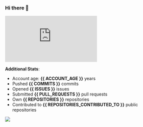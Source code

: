 ### Hi there 👋

![Bob's github activity graph](https://d3eqgu1c877dat.cloudfront.net/graph-stats.xml)

**Additional Stats**:
- Account age: **{{ ACCOUNT_AGE }}** years
- Pushed **{{ COMMITS }}** commits
- Opened **{{ ISSUES }}** issues
- Submitted **{{ PULL_REQUESTS }}** pull requests
- Own **{{ REPOSITORIES }}** repositories
- Contributed to **{{ REPOSITORIES_CONTRIBUTED_TO }}** public repositories

![](https://komarev.com/ghpvc/?username=BobTheSoftwareDeveloper)
